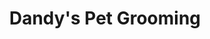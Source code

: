 ---
title: "Dandy's Pet Grooming"
url: /saint-petersburg/dandys-pet-grooming/
shop: pet grooming
---